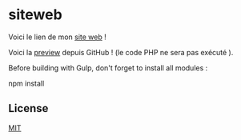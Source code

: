 # siteweb
Voici le lien de mon [site web](http://nabilghedjati.com) !

Voici la [preview](https://htmlpreview.github.io/?https://github.com/nabil-g/siteweb/blob/master/index.php) depuis GitHub !
(le code PHP ne sera pas exécuté ).

Before building with Gulp, don't forget to install all modules :

npm install


## License

[MIT](https://github.com/nabil-g/siteweb/src/blob/master/LICENSE.md)
